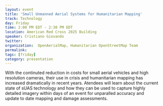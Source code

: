 ```yaml
---
layout: event
title: 'Small Unmanned Aerial Systems for Humanitarian Mapping'
track: Technology
day: Friday
time: 2:00 PM EDT - 2:30 PM EDT
location: American Red Cross 2025 Building
speaker: Cristiano Giovando
twitter: 
organization:  OpenAerialMap, Humanitarian OpenStreetMap Team
permalink: 
tags: [friday]
category: presentation
---
```


With the continuted reduction in costs for small aerial vehicles and high resolution cameras, their use in crisis and humanitarian mapping has increased dramatically in recent years. Atendees will learn about the current state of sUAS technology and how they can be used to capture highly detailed imagery within days of an event for unparalled accuracy and update to date mapping and damage assessments.
